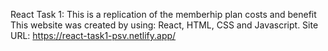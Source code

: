 React Task 1: This is a replication of the memberhip plan costs and benefit
This website was created by using: React, HTML, CSS and Javascript.
Site URL: https://react-task1-psv.netlify.app/